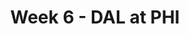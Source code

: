 ---
layout: game
title: Week 6 - DAL at PHI
season: 2022
game_id: 2022_06_DAL_PHI
away_team: DAL
home_team: PHI
---
